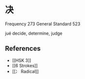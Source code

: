 # 决
Frequency 273
General Standard 523

jué
decide, determine, judge

## References
- [[HSK 3]]
- [[6 Strokes]]
- [[冫 Radical]]